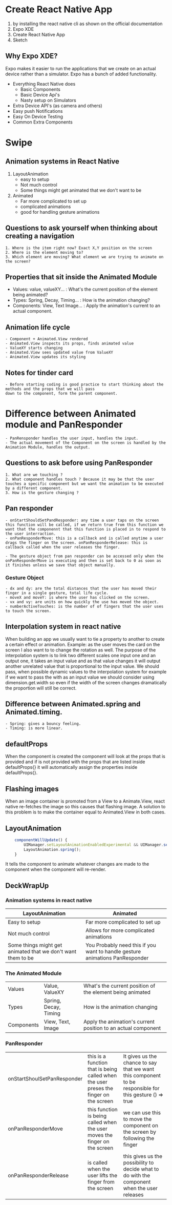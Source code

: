 # Create React Native App

1. by installing the react native cli as shown on the official documentation
2. Expo XDE
3. Create React Native App
4. Sketch

## Why Expo XDE?

Expo makes it easier to run the applications that we create on an actual device rather than a simulator.
Expo has a bunch of added functionality.
 - Everything React Native does
	- Basic Components
	- Basic Device Api's
	- Nasty setup on Simulators
 - Extra Device API's (as camera and others)
 - Easy push Notifications
 - Easy On Device Testing
 - Common Extra Components

# Swipe

## Animation systems in React Native

 1. LayoutAnimation
	- easy to setup
	- Not much control
	- Some things might get animated that we don't want to be
 2. Animated
	- Far more complicated to set up
	- complicated animations
	- good for handling gesture animations

## Questions to ask yourself when thinking about creating a navigation

	1. Where is the item right now? Exact X,Y position on the screen
	2. Where is the element moving to?
	3. Which element are moving? What element we are trying to animate on the screen?

## Properties that sit inside the Animated Module

- Values: value, valueXY... : What's the current position of the element being animated?
- Types: Spring, Decay, Timing... : How is the animation changing?
- Components: View, Text Image... : Apply the animation's current to an actual component.

##  Animation life cycle
	- Component + Animated.View rendered
	- Animated.View inspects its props, finds animated value
	- ValueXY starts changing
	- Animated.View sees updated value from ValueXY
	- Animated.View updates its styling

## Notes for tinder card
	- Before starting coding is good practice to start thinking about the methods and the props that we will pass 
	down to the component, form the parent component.

# Difference between Animated module and PanResponder

	- PanRensponder handles the user input, handles the input.
	- The actual movement of the Component on the screen is handled by the Animation Module, handles the output.

## Questions to ask before using PanResponder
	1. What are we touching ?
	2. What component handles touch ? Because it may be that the user touches a specific component but we want the animation to be executed by a different component.
	3. How is the gesture changing ?

## Pan responder
	- onStartShouldSetPandResponder: any time a user taps on the screen this function will be called, if we return true from this function we want that the componennt that this function is placed in to respond to the user interraction.
	- onPanResponderMove: this is a callback and is called anytime a user drags the finger on the screen. onPanResponderRelease: this is callback called when the user releases the finger.

	- The gesture object from pan responder can be accessed only when the onPanResponderMove is executing and then is set back to 0 as soon as it finishes unless we save that object manually.

### Gesture Object
	- dx and dy: are the total distances that the user has moved their finger in a single gesture, total life cycle.
	- moveX and moveY: is where the user has clicked on the screen.
	- vx and vy: are units on how quickly the use has moved the object.
	- numberActiveTouches: is the number of of fingers that the user uses to touch the screen.

## Interpolation system in react native

When building an app we usually want to tie a property to another to create a certain effect or animation. Example: as the user moves the card on the screen 
I also want to to change the rotation as well.
The purpose of the interpolation system is to link two different scales one input one and an output one, it takes an input value and as that value changes it will output another unrelated value that is proportional to the input value.
We should pass, when possible dynamic values to the interpolation system for example if we want to pass the with as an input value we should consider using dimension.get.width so even if the width of the screen changes dramatically the proportion will still be correct.

## Difference between Animated.spring and Animated.timing.

	- Spring: gives a bouncy feeling.
	- Timing: is more linear.

## defaultProps

When the component is created the component will look at the props that is provided and if is not provided with the props that are listed inside defaultProps{} it will automatically assign the properties inside defaultProps{}.

## Flashing images

When an image container is promoted from a View to a Animate.View, react native re-fetches the image so this causes that flashing image. A solution to this problem is to make the container equal to Animated.View in both cases.


## LayoutAnimation

``` javascript
    componentWillUpdate() {
        UIManager.setLayoutAnimationEnabledExperimental && UIManager.setLayoutAnimationEnabledExperimental(true); //android
        LayoutAnimation.spring();
    }
``` 

It tells the component to animate whatever changes are made to the component when the component will re-render.

## DeckWrapUp

### Animation systems in react native

|LayoutAnimation|Animated|
|---------------|--------|
| Easy to setup | Far more complicated to set up |
| Not much control | Allows for more complicated animations |
| Some things might get animated that we don't want them to be| You Probably need this if you want to handle gesture animations PanResponder|

### The Animated Module

||||
|-|-|-|
| Values| Value, ValueXY | What's the current position of the element being animated |
| Types | Spring, Decay, Timing | How is the animation changing |
| Components | View, Text, Image | Apply the animation's current position to an actual component |


### PanResponder

||||
|-|-|-|
| onStartShoulSetPanResponder | this is a function that is being called when the user preses the finger on the screen | It gives us the chance to say that we want this component to be responsible for this gesture () => true |
| onPanResponderMove | this function is being called when the user moves the finger on the screen | we can use this to move the component on the screen by following the finger |
| onPanResponderRelease | is called when the user lifts the finger from the screen | this gives us the possibility to decide what to do with the component when the user releases |
